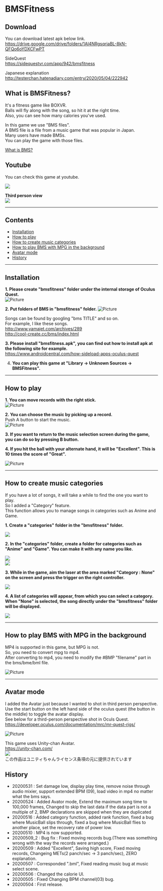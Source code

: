 # BMSFitness
## Download
You can download latest apk below link.  
<https://drive.google.com/drive/folders/1Al4NRgsqriaBL-8kN-QFQo6oYDXCFwPT>  

SideQuest  
<https://sidequestvr.com/app/942/bmsfitness>  
  

Japanese explanation  
<http://testerchan.hatenadiary.com/entry/2020/05/04/222942>
  

## What is BMSFitness?
It's a fitness game like BOXVR.  
Balls will fly along with the song, so hit it at the right time.  
Also, you can see how many calories you've used.

In this game we use "BMS files".  
A BMS file is a file from a music game that was popular in Japan.  
Many users have made BMSs.  
You can play the game with those files.  

[What is BMS?](https://fileinfo.com/extension/bms)  

## Youtube
You can check this game at youtube.  

[![](https://img.youtube.com/vi/QlTms1lmWTw/0.jpg)](https://www.youtube.com/watch?v=QlTms1lmWTw)
  
**Third person view**  
[![](https://img.youtube.com/vi/HZk35F2jPxk/0.jpg)](https://www.youtube.com/watch?v=HZk35F2jPxk)

* * *  
  
## Contents  
- [Installation](#Installation)  
- [How to play](#How-to-play)
- [How to create music categories](#How-to-create-music-categories)
- [How to play BMS with MPG in the background](#How-to-play-BMS-with-MPG-in-the-background)
- [Avatar mode](#Avatar-mode)
- [History](#History)
  
* * *
  
## Installation  
**1. Please create "bmsfitness" folder under the internal storage of Oculus Quest.**  
![Picture](https://cdn-ak.f.st-hatena.com/images/fotolife/m/m_training/20200504/20200504211600.png)  
  
  

**2. Put folders of BMS in "bmsfitness" folder.**
![Picture](https://cdn-ak.f.st-hatena.com/images/fotolife/m/m_training/20200504/20200504211651.png)  

Songs can be found by googling "bms TITLE" and so on.  
For example, I like these songs.  
<http://www.yamajet.com/archives/289>  
<http://cool-create.cc/bms/index.html>  

  

**3. Please install "bmsfitness.apk", you can find out how to install apk at the following site for example.**  
<https://www.androidcentral.com/how-sideload-apps-oculus-quest>  

4. **You can play this game at "Library -> Unknown Sources -> BMSFitness".** 
  

* * *
  

## How to play
**1. You can move records with the right stick.**  
![Picture](https://cdn-ak.f.st-hatena.com/images/fotolife/m/m_training/20200504/20200504212801.jpg)  
  
  

**2. You can choose the music by picking up a record.**  
Push A button to start the music.  
![Picture](https://cdn-ak.f.st-hatena.com/images/fotolife/m/m_training/20200504/20200504212839.jpg)
  


**3. If you want to return to the music selection screen during the game, you can do so by pressing B button.**

**4. If you hit the ball with your alternate hand, it will be "Excellent". This is 10 times the score of "Great".**


![Picture](https://cdn-ak.f.st-hatena.com/images/fotolife/m/m_training/20200509/20200509144510.jpg)  
  

* * *
  
## How to create music categories
If you have a lot of songs, it will take a while to find the one you want to play.  
So I added a "Category" feature.    
This function allows you to manage songs in categories such as Anime and Game.  

**1. Create a "categories" folder in the "bmsfitness" folder.**  
  
![](https://cdn-ak.f.st-hatena.com/images/fotolife/m/m_training/20200516/20200516082723.png)  
  

**2. In the "categories" folder, create a folder for categories such as "Anime" and "Game". You can make it with any name you like.**   
  
![](https://cdn-ak.f.st-hatena.com/images/fotolife/m/m_training/20200516/20200516082844.png)  
![](https://cdn-ak.f.st-hatena.com/images/fotolife/m/m_training/20200516/20200516090153.png)  
  

**3. While in the game, aim the laser at the area marked "Category : None" on the screen and press the trigger on the right controller.**  
  
![](https://cdn-ak.f.st-hatena.com/images/fotolife/m/m_training/20200516/20200516083012.png)  
  

**4. A list of categories will appear, from which you can select a category. When "None" is selected, the song directly under the "bmsfitness" folder will be displayed.**  
  
![](https://cdn-ak.f.st-hatena.com/images/fotolife/m/m_training/20200516/20200516083112.jpg)
  
* * *
  
## How to play BMS with MPG in the background  
MP4 is supported in this game, but MPG is not.  
So, you need to convert mpg to mp4.  
After converting to mp4, you need to modify the #BMP "filename" part in the bms/bme/bml file.  
  
![Picture](https://cdn-ak.f.st-hatena.com/images/fotolife/m/m_training/20200510/20200510095659.png)

* * *

## Avatar mode  
I added the Avatar just because I wanted to shot in third person perspective.  
Use the start button on the left hand side of the oculus quest (the button in the middle) to toggle the avatar display.  
See below for a third-person perspective shot in Oculs Quest.  
<https://developer.oculus.com/documentation/mrc/mr-quest-rigs/>  
  
![Picture](https://cdn-ak.f.st-hatena.com/images/fotolife/m/m_training/20200524/20200524121446.png)
  
This game uses Unity-chan Avatar.  
<https://unity-chan.com/>  
![](https://unity-chan.com/images/imageLicenseLogo.png)  
この作品はユニティちゃんライセンス条項の元に提供されています
  

## History
- 20200531 : Set damage low, display play time, remove noise through audio mixier, support extended BPM (09), load video in mp4 no matter what the bms says.
- 20200524 : Added Avator mode, Extend the maximum song time to 100,000 frames, Changed to skip the last data if the data part is not a multiple of 2, BMP declarations are skipped when they are duplicated
- 20200516 : Added category function, added rank function, fixed a bug where MusicBall slips through, fixed a bug where MusicBall flies to another place, set the recovery rate of power low.
- 20200510 : MP4 is now supported.
- 20200509_2 : Bug fix : Fixed moving records bug.(There was something wrong with the way the records were arranged.)
- 20200509 : Added "Excellent", Saving high score, Fixed moving records, Changeing METs(2 panch/sec -> 3 panch/sec), ZERO explanation.
- 20200507 : Corresponded ".bml", Fixed reading music bug at music select scene.
- 20200506 : Changed the calorie UI.
- 20200505 : Fixed Changing BPM channel(03) bug. 
- 20200504 : First release.